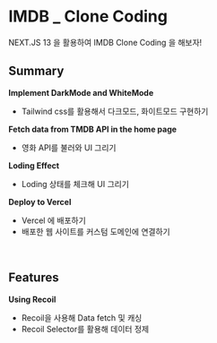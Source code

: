 # IMDB \_ Clone Coding

NEXT.JS 13 을 활용하여 IMDB Clone Coding 을 해보자!

<!-- [Demo Blog](https://morethan-log.vercel.app) | [Demo Resume](https://morethan-log.vercel.app/resume) -->

## Summary

**Implement DarkMode and WhiteMode**

- Tailwind css를 활용해서 다크모드, 화이트모드 구현하기

**Fetch data from TMDB API in the home page**

- 영화 API를 불러와 UI 그리기

**Loding Effect**

- Loding 상태를 체크해 UI 그리기

**Deploy to Vercel**

- Vercel 에 배포하기
- 배포한 웹 사이트를 커스텀 도메인에 연결하기

<br />

## Features

**Using Recoil**

- Recoil을 사용해 Data fetch 및 캐싱
- Recoil Selector를 활용해 데이터 정제
